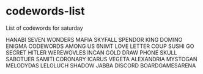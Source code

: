 # codewords-list
List of codewords for saturday

HANABI
SEVEN WONDERS
MAFIA
SKYFALL
SPENDOR
KING DOMINO
ENIGMA
CODEWORDS
AMONG US
6NIMT
LOVE LETTER
COUP
SUSHI GO
SECRET HITLER 
WEREWOVLES
INCAN GOLD
DRAW PHONE
SKULL
SABOTUER
SAMITI
CORONARY
ICARUS
VEGETA
ALEXANDRIA
MYSTOGAN
MELODYDAS
LELOLUCH
SHADOW
JABBA
DISCORD
BOARDGAMESARENA
